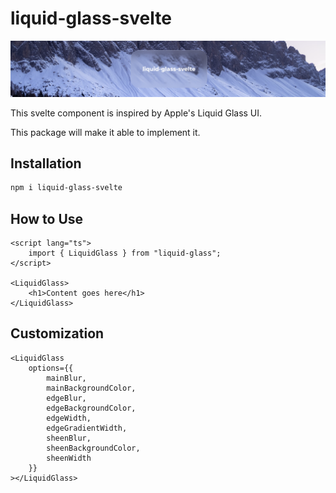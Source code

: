# liquid-glass-svelte

![Banner](./banner.png)

This svelte component is inspired by Apple's Liquid Glass UI.

This package will make it able to implement it.

## Installation

```bash
npm i liquid-glass-svelte
```

## How to Use
```svelte
<script lang="ts">
    import { LiquidGlass } from "liquid-glass";
</script>

<LiquidGlass>
    <h1>Content goes here</h1>
</LiquidGlass>
```

## Customization

```svelte
<LiquidGlass
    options={{
        mainBlur,
        mainBackgroundColor,
        edgeBlur,
        edgeBackgroundColor,
        edgeWidth,
        edgeGradientWidth,
        sheenBlur,
        sheenBackgroundColor,
        sheenWidth
    }}
></LiquidGlass>
```